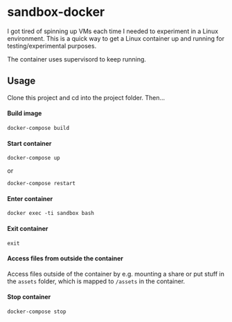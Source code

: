 # sandbox-docker

I got tired of spinning up VMs each time I needed to experiment in a Linux
environment. This is a quick way to get a Linux container up and running for
testing/experimental purposes.

The container uses supervisord to keep running.

## Usage

Clone this project and cd into the project folder. Then...

#### Build image

    docker-compose build

#### Start container

    docker-compose up

or

    docker-compose restart

#### Enter container

    docker exec -ti sandbox bash

#### Exit container

    exit

#### Access files from outside the container

Access files outside of the container by e.g. mounting a share or put stuff in
the `assets` folder, which is mapped to `/assets` in the container.

#### Stop container

    docker-compose stop
